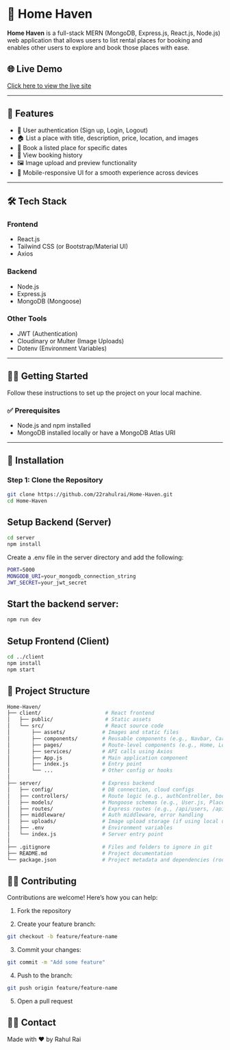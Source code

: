 # 🏡 Home Haven

**Home Haven** is a full-stack MERN (MongoDB, Express.js, React.js, Node.js) web application that allows users to list rental places for booking and enables other users to explore and book those places with ease.

## 🌐 Live Demo

[Click here to view the live site](https://home-haven-nu.vercel.app/) <!-- Replace '#' with your live URL -->

---

## 📌 Features

- 🔐 User authentication (Sign up, Login, Logout)
- 🏠 List a place with title, description, price, location, and images
- 📅 Book a listed place for specific dates
- 🧾 View booking history
- 🖼️ Image upload and preview functionality
- 🧭 Mobile-responsive UI for a smooth experience across devices

---

## 🛠️ Tech Stack

### Frontend
- React.js
- Tailwind CSS (or Bootstrap/Material UI)
- Axios

### Backend
- Node.js
- Express.js
- MongoDB (Mongoose)

### Other Tools
- JWT (Authentication)
- Cloudinary or Multer (Image Uploads)
- Dotenv (Environment Variables)

---

## 🧑‍💻 Getting Started

Follow these instructions to set up the project on your local machine.

### ✅ Prerequisites

- Node.js and npm installed
- MongoDB installed locally or have a MongoDB Atlas URI

---

## 🚀 Installation

### Step 1: Clone the Repository

```bash
git clone https://github.com/22rahulrai/Home-Haven.git
cd Home-Haven
```

## Setup Backend (Server)

```bash
cd server
npm install
```

Create a .env file in the server directory and add the following:

```bash
PORT=5000
MONGODB_URI=your_mongodb_connection_string
JWT_SECRET=your_jwt_secret
```

## Start the backend server:

```bash
npm run dev
```

## Setup Frontend (Client)

```bash
cd ../client
npm install
npm start
```

## 📁 Project Structure

```bash
Home-Haven/
├── client/                     # React frontend
│   ├── public/                 # Static assets
│   └── src/                    # React source code
│       ├── assets/            # Images and static files
│       ├── components/        # Reusable components (e.g., Navbar, Card)
│       ├── pages/             # Route-level components (e.g., Home, Login, Listing)
│       ├── services/          # API calls using Axios
│       ├── App.js             # Main application component
│       ├── index.js           # Entry point
│       └── ...                # Other config or hooks
│
├── server/                    # Express backend
│   ├── config/                # DB connection, cloud configs
│   ├── controllers/           # Route logic (e.g., authController, bookingController)
│   ├── models/                # Mongoose schemas (e.g., User.js, Place.js)
│   ├── routes/                # Express routes (e.g., /api/users, /api/places)
│   ├── middleware/            # Auth middleware, error handling
│   ├── uploads/               # Image upload storage (if using local uploads)
│   ├── .env                   # Environment variables
│   └── index.js               # Server entry point
│
├── .gitignore                 # Files and folders to ignore in git
├── README.md                  # Project documentation
└── package.json               # Project metadata and dependencies (root, optional if split)
```



## 👨‍💻 Contributing

Contributions are welcome! Here’s how you can help:

1. Fork the repository

2. Create your feature branch:
```bash
git checkout -b feature/feature-name
```
3. Commit your changes:
```bash
git commit -m "Add some feature"
```
4. Push to the branch:
```bash
git push origin feature/feature-name
```

5. Open a pull request

## 🙋‍♂️ Contact

Made with ❤️ by Rahul Rai
